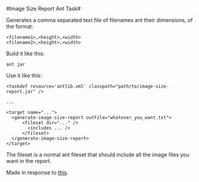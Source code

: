 #Image Size Report Ant Task#

Generates a comma separated text file of filenames ant their dimensions, of the
format:

    <filename1>,<height>,<width>
    <filename2>,<height>,<width>

Build it like this:

    ant jar

Use it like this:

    <taskdef resource='antlib.xml' classpath="path/to/image-size-report.jar" />
    
    ...
    
    <target name="...">
      <generate-image-size-report outFile="whatever_you_want.txt">
          <fileset dir="..." />
            <includes ... />
          </fileset>
      </generate-image-size-report>
    </target>

The fileset is a normal ant fileset that should include all the image files you
want in the report.

Made in response to [this](http://stackoverflow.com/questions/4093130/ant-task-to-extract-image-dimensions-height-width-from-png-and-jpeg-files).